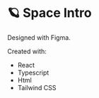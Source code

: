 # :ringed_planet: Space Intro
Designed with Figma.

Created with:

- React
- Typescript
- Html
- Tailwind CSS
